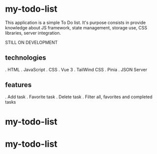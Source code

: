 # my-todo-list

This application is a simple To Do list. It's purpose consists in provide knowledge about JS framework,
state management, storage use, CSS libraries, server integration.

STILL ON DEVELOPMENT

## technologies

. HTML
. JavaScript
. CSS
. Vue 3
. TailWind CSS
. Pinia
. JSON Server

## features

. Add task
. Favorite task
. Delete task
. Filter all, favorites and completed tasks

# my-todo-list
# my-todo-list
